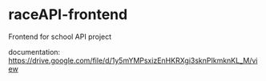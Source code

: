 # raceAPI-frontend
Frontend for school API project

documentation: https://drive.google.com/file/d/1y5mYMPsxizEnHKRXgi3sknPIkmknKL_M/view
